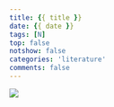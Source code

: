 ```yaml
---
title: {{ title }}
date: {{ date }}
tags: [N]
top: false
notshow: false
categories: 'literature'
comments: false
---
```


![](http://cdn.xranzhao.cn/VR.png)

<!-- more -->

